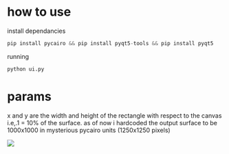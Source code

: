 # how to use

install dependancies
```python
pip install pycairo && pip install pyqt5-tools && pip install pyqt5
```
running
```python
python ui.py
```
# params
x and y are the width and height of the rectangle with respect to the canvas i.e,.1 = 10% of the surface.
as of now i hardcoded the output surface to be 1000x1000 in mysterious pycairo units (1250x1250 pixels)

<img src="https://raw.githubusercontent.com/reyluno/laser-cut-container/main/chloe/gen.svg"/>
